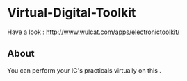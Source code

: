 # Virtual-Digital-Toolkit

Have a look : http://www.wulcat.com/apps/electronictoolkit/

## About

You can perform your IC's practicals virtually on this .

